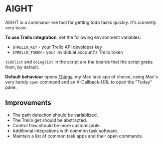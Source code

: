 # AIGHT

AIGHT is a command-line tool for getting todo tasks quickly. It's currently very basic.

**To use Trello integration**, set the following environment variables:

* `$TRELLO_KEY` - your Trello API developer key
* `$TRELLO_TOKEN` - your invididual account's Trello token

`todolist` and `doinglist` in the script are the boards that the script grabs from, by default. 

**Default behaviour** opens [Things](https://culturedcode.com), my Mac task app of choice, using Mac's very handy `open` command and an X-Callback-URL to open the "Today" pane.

## Improvements

* The path detection should be variablized.
* The Trello get should be abstracted.
* Control flow should be more customizable.
* Additional integrations with common task software.
* Maintain a list of common task apps and their open commands.

